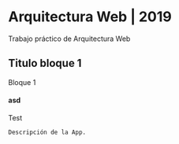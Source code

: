 # Arquitectura Web | 2019

Trabajo práctico de Arquitectura Web

## Titulo bloque 1

Bloque 1



#### asd
Test

```
Descripción de la App.

```
